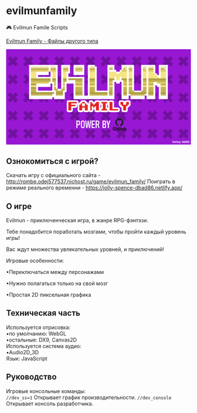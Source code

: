 # evilmunfamily
🎮 Evilmun Famile Scripts

[Evilmun Family - Файлы другого типа](https://github.com/thetimyr/evilmunfamily_roombers)

![Игра](https://github.com/thetimyr/evilmunfamily/blob/main/logo_github.png?raw=true)
## Ознокомиться с игрой?
Скачать игру с официального сайта - http://rombe.odej577537.nichost.ru/game/evilmun_family/
Поиграть в режиме реального временни - https://jolly-spence-dbad86.netlify.app/
## О игре
Evilmun - приключенческая игра, в жанре RPG-фэнтэзи.

Тебе понадобится поработать мозгами, чтобы пройти каждый уровень игры!

Вас ждут множества увлекательных уровней, и приключений!

Игровые особенности:

•Переключаться между персонажами

•Нужно полагаться только на свой мозг

•Простая 2D пиксельная графика

## Техническая часть
Используется отрисовка:    
•по умолчанию: WebGL       
•остальные: DX9, Canvas2D   
Используется система аудио:    
•Audio2D_3D     
Язык: JavaScript     

## Руководство 

Игровые консольные команды:     
```//dev_ss=1``` Открывает график производительности. 
```//dev_console``` Открывает консоль разработчика.
